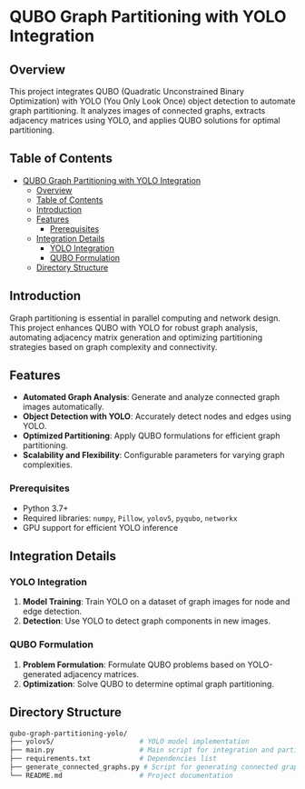 # QUBO Graph Partitioning with YOLO Integration

## Overview

This project integrates QUBO (Quadratic Unconstrained Binary Optimization) with YOLO (You Only Look Once) object detection to automate graph partitioning. It analyzes images of connected graphs, extracts adjacency matrices using YOLO, and applies QUBO solutions for optimal partitioning.

## Table of Contents

- [QUBO Graph Partitioning with YOLO Integration](#qubo-graph-partitioning-with-yolo-integration)
  - [Overview](#overview)
  - [Table of Contents](#table-of-contents)
  - [Introduction](#introduction)
  - [Features](#features)
    - [Prerequisites](#prerequisites)
  - [Integration Details](#integration-details)
    - [YOLO Integration](#yolo-integration)
    - [QUBO Formulation](#qubo-formulation)
  - [Directory Structure](#directory-structure)

## Introduction

Graph partitioning is essential in parallel computing and network design. This project enhances QUBO with YOLO for robust graph analysis, automating adjacency matrix generation and optimizing partitioning strategies based on graph complexity and connectivity.

## Features

- **Automated Graph Analysis**: Generate and analyze connected graph images automatically.
- **Object Detection with YOLO**: Accurately detect nodes and edges using YOLO.
- **Optimized Partitioning**: Apply QUBO formulations for efficient graph partitioning.
- **Scalability and Flexibility**: Configurable parameters for varying graph complexities.

### Prerequisites

- Python 3.7+
- Required libraries: `numpy`, `Pillow`, `yolov5`, `pyqubo`, `networkx`
- GPU support for efficient YOLO inference

## Integration Details

### YOLO Integration

1. **Model Training**: Train YOLO on a dataset of graph images for node and edge detection.
2. **Detection**: Use YOLO to detect graph components in new images.

### QUBO Formulation

1. **Problem Formulation**: Formulate QUBO problems based on YOLO-generated adjacency matrices.
2. **Optimization**: Solve QUBO to determine optimal graph partitioning.

## Directory Structure

```bash
qubo-graph-partitioning-yolo/
├── yolov5/                     # YOLO model implementation
├── main.py                     # Main script for integration and partitioning
├── requirements.txt            # Dependencies list
├── generate_connected_graphs.py # Script for generating connected graph images
└── README.md                   # Project documentation
```